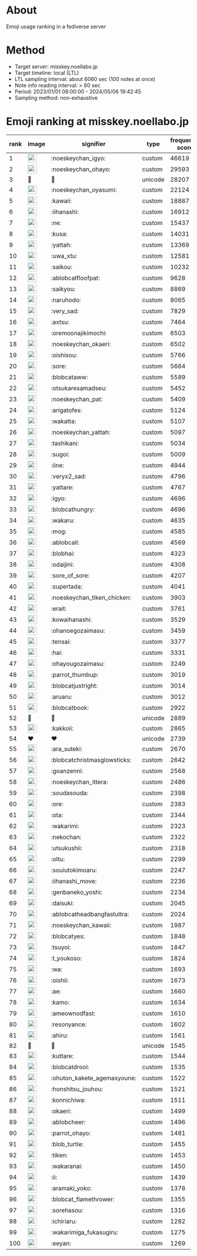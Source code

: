 # About
Emoji usage ranking in a fediverse server

# Method
- Target server: misskey.noellabo.jp
- Target timeline: local (LTL)
- LTL sampling interval: about 6060 sec (100 notes at once)
- Note info reading interval: > 60 sec
- Period: 2023/01/01 08:00:00 - 2024/05/06 19:42:45 
- Sampling method: non-exhaustive

# Emoji ranking at misskey.noellabo.jp

|rank|image|signifier|type|frequency score|
|----|----|----|----|----|
|1|<img height="24" src="https://misskey.noellabo.jp/emoji/noeskeychan_igyo.webp">|:noeskeychan_igyo:|custom|46619|
|2|<img height="24" src="https://misskey.noellabo.jp/emoji/noeskeychan_ohayo.webp">|:noeskeychan_ohayo:|custom|29593|
|3|🎉|🎉|unicode|28207|
|4|<img height="24" src="https://misskey.noellabo.jp/emoji/noeskeychan_oyasumi.webp">|:noeskeychan_oyasumi:|custom|22124|
|5|<img height="24" src="https://misskey.noellabo.jp/emoji/kawaii.webp">|:kawaii:|custom|18887|
|6|<img height="24" src="https://misskey.noellabo.jp/emoji/iihanashi.webp">|:iihanashi:|custom|16912|
|7|<img height="24" src="https://misskey.noellabo.jp/emoji/ne.webp">|:ne:|custom|15437|
|8|<img height="24" src="https://misskey.noellabo.jp/emoji/kusa.webp">|:kusa:|custom|14031|
|9|<img height="24" src="https://misskey.noellabo.jp/emoji/yattah.webp">|:yattah:|custom|13369|
|10|<img height="24" src="https://misskey.noellabo.jp/emoji/uwa_xtu.webp">|:uwa_xtu:|custom|12581|
|11|<img height="24" src="https://misskey.noellabo.jp/emoji/saikou.webp">|:saikou:|custom|10232|
|12|<img height="24" src="https://misskey.noellabo.jp/emoji/ablobcatfloofpat.webp">|:ablobcatfloofpat:|custom|9628|
|13|<img height="24" src="https://misskey.noellabo.jp/emoji/saikyou.webp">|:saikyou:|custom|8869|
|14|<img height="24" src="https://misskey.noellabo.jp/emoji/naruhodo.webp">|:naruhodo:|custom|8065|
|15|<img height="24" src="https://misskey.noellabo.jp/emoji/very_sad.webp">|:very_sad:|custom|7829|
|16|<img height="24" src="https://misskey.noellabo.jp/emoji/axtsu.webp">|:axtsu:|custom|7464|
|17|<img height="24" src="https://misskey.noellabo.jp/emoji/oremoonajikimochi.webp">|:oremoonajikimochi:|custom|6503|
|18|<img height="24" src="https://misskey.noellabo.jp/emoji/noeskeychan_okaeri.webp">|:noeskeychan_okaeri:|custom|6502|
|19|<img height="24" src="https://misskey.noellabo.jp/emoji/oishisou.webp">|:oishisou:|custom|5766|
|20|<img height="24" src="https://misskey.noellabo.jp/emoji/sore.webp">|:sore:|custom|5664|
|21|<img height="24" src="https://misskey.noellabo.jp/emoji/blobcataww.webp">|:blobcataww:|custom|5589|
|22|<img height="24" src="https://misskey.noellabo.jp/emoji/otsukaresamadseu.webp">|:otsukaresamadseu:|custom|5452|
|23|<img height="24" src="https://misskey.noellabo.jp/emoji/noeskeychan_pat.webp">|:noeskeychan_pat:|custom|5409|
|24|<img height="24" src="https://misskey.noellabo.jp/emoji/arigatofes.webp">|:arigatofes:|custom|5124|
|25|<img height="24" src="https://misskey.noellabo.jp/emoji/wakatta.webp">|:wakatta:|custom|5107|
|26|<img height="24" src="https://misskey.noellabo.jp/emoji/noeskeychan_yattah.webp">|:noeskeychan_yattah:|custom|5097|
|27|<img height="24" src="https://misskey.noellabo.jp/emoji/tashikani.webp">|:tashikani:|custom|5034|
|28|<img height="24" src="https://misskey.noellabo.jp/emoji/sugoi.webp">|:sugoi:|custom|5009|
|29|<img height="24" src="https://misskey.noellabo.jp/emoji/iine.webp">|:iine:|custom|4944|
|30|<img height="24" src="https://misskey.noellabo.jp/emoji/veryx2_sad.webp">|:veryx2_sad:|custom|4796|
|31|<img height="24" src="https://misskey.noellabo.jp/emoji/yattare.webp">|:yattare:|custom|4767|
|32|<img height="24" src="https://misskey.noellabo.jp/emoji/igyo.webp">|:igyo:|custom|4696|
|33|<img height="24" src="https://misskey.noellabo.jp/emoji/blobcathungry.webp">|:blobcathungry:|custom|4696|
|34|<img height="24" src="https://misskey.noellabo.jp/emoji/wakaru.webp">|:wakaru:|custom|4635|
|35|<img height="24" src="https://misskey.noellabo.jp/emoji/mog.webp">|:mog:|custom|4585|
|36|<img height="24" src="https://misskey.noellabo.jp/emoji/ablobcall.webp">|:ablobcall:|custom|4569|
|37|<img height="24" src="https://misskey.noellabo.jp/emoji/blobhai.webp">|:blobhai:|custom|4323|
|38|<img height="24" src="https://misskey.noellabo.jp/emoji/odaijini.webp">|:odaijini:|custom|4308|
|39|<img height="24" src="https://misskey.noellabo.jp/emoji/sore_of_sore.webp">|:sore_of_sore:|custom|4207|
|40|<img height="24" src="https://misskey.noellabo.jp/emoji/supertada.webp">|:supertada:|custom|4041|
|41|<img height="24" src="https://misskey.noellabo.jp/emoji/noeskeychan_tiken_chicken.webp">|:noeskeychan_tiken_chicken:|custom|3903|
|42|<img height="24" src="https://misskey.noellabo.jp/emoji/erait.webp">|:erait:|custom|3761|
|43|<img height="24" src="https://misskey.noellabo.jp/emoji/kowaihanashi.webp">|:kowaihanashi:|custom|3529|
|44|<img height="24" src="https://misskey.noellabo.jp/emoji/ohanoegozaimasu.webp">|:ohanoegozaimasu:|custom|3459|
|45|<img height="24" src="https://misskey.noellabo.jp/emoji/tensai.webp">|:tensai:|custom|3377|
|46|<img height="24" src="https://misskey.noellabo.jp/emoji/hai.webp">|:hai:|custom|3331|
|47|<img height="24" src="https://misskey.noellabo.jp/emoji/ohayougozaimasu.webp">|:ohayougozaimasu:|custom|3249|
|48|<img height="24" src="https://misskey.noellabo.jp/emoji/parrot_thumbup.webp">|:parrot_thumbup:|custom|3019|
|49|<img height="24" src="https://misskey.noellabo.jp/emoji/blobcatjustright.webp">|:blobcatjustright:|custom|3014|
|50|<img height="24" src="https://misskey.noellabo.jp/emoji/aruaru.webp">|:aruaru:|custom|3012|
|51|<img height="24" src="https://misskey.noellabo.jp/emoji/blobcatbook.webp">|:blobcatbook:|custom|2922|
|52|🍗|🍗|unicode|2889|
|53|<img height="24" src="https://misskey.noellabo.jp/emoji/kakkoii.webp">|:kakkoii:|custom|2865|
|54|❤|❤|unicode|2739|
|55|<img height="24" src="https://misskey.noellabo.jp/emoji/ara_suteki.webp">|:ara_suteki:|custom|2670|
|56|<img height="24" src="https://misskey.noellabo.jp/emoji/blobcatchristmasglowsticks.webp">|:blobcatchristmasglowsticks:|custom|2642|
|57|<img height="24" src="https://misskey.noellabo.jp/emoji/goanzenni.webp">|:goanzenni:|custom|2568|
|58|<img height="24" src="https://misskey.noellabo.jp/emoji/noeskeychan_ittera.webp">|:noeskeychan_ittera:|custom|2486|
|59|<img height="24" src="https://misskey.noellabo.jp/emoji/soudasouda.webp">|:soudasouda:|custom|2398|
|60|<img height="24" src="https://misskey.noellabo.jp/emoji/ore.webp">|:ore:|custom|2383|
|61|<img height="24" src="https://misskey.noellabo.jp/emoji/ota.webp">|:ota:|custom|2344|
|62|<img height="24" src="https://misskey.noellabo.jp/emoji/wakarimi.webp">|:wakarimi:|custom|2323|
|63|<img height="24" src="https://misskey.noellabo.jp/emoji/nekochan.webp">|:nekochan:|custom|2322|
|64|<img height="24" src="https://misskey.noellabo.jp/emoji/utsukushii.webp">|:utsukushii:|custom|2318|
|65|<img height="24" src="https://misskey.noellabo.jp/emoji/oltu.webp">|:oltu:|custom|2299|
|66|<img height="24" src="https://misskey.noellabo.jp/emoji/souiutokimoaru.webp">|:souiutokimoaru:|custom|2247|
|67|<img height="24" src="https://misskey.noellabo.jp/emoji/iihanashi_move.webp">|:iihanashi_move:|custom|2236|
|68|<img height="24" src="https://misskey.noellabo.jp/emoji/genbaneko_yoshi.webp">|:genbaneko_yoshi:|custom|2234|
|69|<img height="24" src="https://misskey.noellabo.jp/emoji/daisuki.webp">|:daisuki:|custom|2045|
|70|<img height="24" src="https://misskey.noellabo.jp/emoji/ablobcatheadbangfastultra.webp">|:ablobcatheadbangfastultra:|custom|2024|
|71|<img height="24" src="https://misskey.noellabo.jp/emoji/noeskeychan_kawaii.webp">|:noeskeychan_kawaii:|custom|1987|
|72|<img height="24" src="https://misskey.noellabo.jp/emoji/blobcatyes.webp">|:blobcatyes:|custom|1848|
|73|<img height="24" src="https://misskey.noellabo.jp/emoji/tsuyoi.webp">|:tsuyoi:|custom|1847|
|74|<img height="24" src="https://misskey.noellabo.jp/emoji/t_youkoso.webp">|:t_youkoso:|custom|1824|
|75|<img height="24" src="https://misskey.noellabo.jp/emoji/wa.webp">|:wa:|custom|1693|
|76|<img height="24" src="https://misskey.noellabo.jp/emoji/oishii.webp">|:oishii:|custom|1673|
|77|<img height="24" src="https://misskey.noellabo.jp/emoji/ae.webp">|:ae:|custom|1660|
|78|<img height="24" src="https://misskey.noellabo.jp/emoji/kamo.webp">|:kamo:|custom|1634|
|79|<img height="24" src="https://misskey.noellabo.jp/emoji/ameownodfast.webp">|:ameownodfast:|custom|1610|
|80|<img height="24" src="https://misskey.noellabo.jp/emoji/resonyance.webp">|:resonyance:|custom|1602|
|81|<img height="24" src="https://misskey.noellabo.jp/emoji/ahiru.webp">|:ahiru:|custom|1561|
|82|👀|👀|unicode|1545|
|83|<img height="24" src="https://misskey.noellabo.jp/emoji/kuttare.webp">|:kuttare:|custom|1544|
|84|<img height="24" src="https://misskey.noellabo.jp/emoji/blobcatdrool.webp">|:blobcatdrool:|custom|1535|
|85|<img height="24" src="https://misskey.noellabo.jp/emoji/ohuton_kakete_agemasyoune.webp">|:ohuton_kakete_agemasyoune:|custom|1522|
|86|<img height="24" src="https://misskey.noellabo.jp/emoji/honshitsu_jouhou.webp">|:honshitsu_jouhou:|custom|1521|
|87|<img height="24" src="https://misskey.noellabo.jp/emoji/konnichiwa.webp">|:konnichiwa:|custom|1511|
|88|<img height="24" src="https://misskey.noellabo.jp/emoji/okaeri.webp">|:okaeri:|custom|1499|
|89|<img height="24" src="https://misskey.noellabo.jp/emoji/ablobcheer.webp">|:ablobcheer:|custom|1496|
|90|<img height="24" src="https://misskey.noellabo.jp/emoji/parrot_ohayo.webp">|:parrot_ohayo:|custom|1481|
|91|<img height="24" src="https://misskey.noellabo.jp/emoji/blob_turtle.webp">|:blob_turtle:|custom|1455|
|92|<img height="24" src="https://misskey.noellabo.jp/emoji/tiken.webp">|:tiken:|custom|1453|
|93|<img height="24" src="https://misskey.noellabo.jp/emoji/wakaranai.webp">|:wakaranai:|custom|1450|
|94|<img height="24" src="https://misskey.noellabo.jp/emoji/ii.webp">|:ii:|custom|1439|
|95|<img height="24" src="https://misskey.noellabo.jp/emoji/aramaki_yoko.webp">|:aramaki_yoko:|custom|1378|
|96|<img height="24" src="https://misskey.noellabo.jp/emoji/blobcat_flamethrower.webp">|:blobcat_flamethrower:|custom|1355|
|97|<img height="24" src="https://misskey.noellabo.jp/emoji/sorehasou.webp">|:sorehasou:|custom|1316|
|98|<img height="24" src="https://misskey.noellabo.jp/emoji/ichiriaru.webp">|:ichiriaru:|custom|1282|
|99|<img height="24" src="https://misskey.noellabo.jp/emoji/wakarimiga_fukasugiru.webp">|:wakarimiga_fukasugiru:|custom|1275|
|100|<img height="24" src="https://misskey.noellabo.jp/emoji/eeyan.webp">|:eeyan:|custom|1269|
